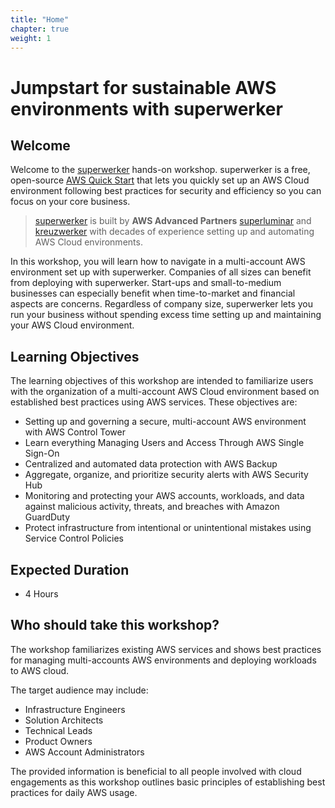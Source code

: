 ```yaml
---
title: "Home"
chapter: true
weight: 1
---
```


# Jumpstart for sustainable AWS environments with superwerker

## Welcome

Welcome to the [superwerker] hands-on workshop. superwerker is a free, open-source [AWS Quick Start] that lets you quickly set up an AWS Cloud environment following best practices for security and efficiency so you can focus on your core business.

> [superwerker] is built by **AWS Advanced Partners** [superluminar] and [kreuzwerker] with decades of experience setting up and automating AWS Cloud environments.

In this workshop, you will learn how to navigate in a multi-account AWS environment set up with superwerker. Companies of all sizes can benefit from deploying with superwerker. Start-ups and small-to-medium businesses can especially benefit when time-to-market and financial aspects are concerns. Regardless of company size, superwerker lets you run your business without spending excess time setting up and maintaining your AWS Cloud environment.

## Learning Objectives

The learning objectives of this workshop are intended to familiarize users with the organization of a multi-account AWS Cloud environment based on established best practices using AWS services. These objectives are:

- Setting up and governing a secure, multi-account AWS environment with AWS Control Tower
- Learn everything Managing Users and Access Through AWS Single Sign-On
- Centralized and automated data protection with AWS Backup
- Aggregate, organize, and prioritize security alerts with AWS Security Hub
- Monitoring and protecting your AWS accounts, workloads, and data against malicious activity, threats, and breaches with Amazon GuardDuty
- Protect infrastructure from intentional or unintentional mistakes using Service Control Policies

## Expected Duration

- 4 Hours

## Who should take this workshop?

The workshop familiarizes existing AWS services and shows best practices for managing multi-accounts AWS environments and deploying workloads to AWS cloud.

The target audience may include:

- Infrastructure Engineers
- Solution Architects
- Technical Leads
- Product Owners
- AWS Account Administrators

The provided information is beneficial to all people involved with cloud engagements as this workshop outlines basic principles of establishing best practices for daily AWS usage.

[superwerker]: https://github.com/superwerker/superwerker
[aws quick start]: https://aws.amazon.com/quickstart/architecture/superwerker/
[superluminar]: https://superluminar.io
[kreuzwerker]: https://kreuzwerker.de
